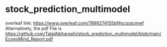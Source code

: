 ﻿# stock_prediction_multimodel
overleaf link: https://www.overleaf.com/7899274155bfjhccpqcmwf
Alternatively, the pdf File is https://github.com/TalalAlkharashi/stock_prediction_multimodel/blob/main/EconoMind_Report.pdf
